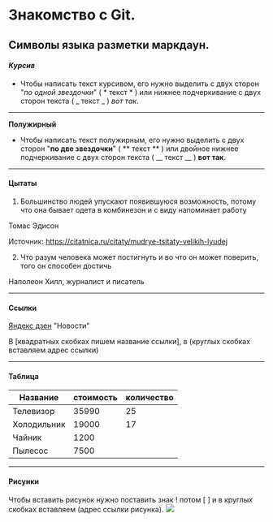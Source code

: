 # Знакомство с Git.


## Символы языка разметки маркдаун.

#### *Курсив*

* Чтобы написать текст курсивом, его нужно выделить с двух сторон "*по одной звездочки*" ( * текст * ) или нижнее подчеркивание с двух сторон текста ( _ текст _ ) _вот так_.

---

**Полужирный**

* Чтобы написать текст полужирным, его нужно выделить с двух сторон "**по две звездочки**" ( ** текст ** ) или двойное нижнее подчеркивание с двух сторон текста ( __ текст __ ) __вот так__.

---

#### Цытаты

1. Большинство людей упускают появившуюся возможность, потому что она бывает одета в комбинезон и с виду напоминает работу

Томас Эдисон

Источник: https://citatnica.ru/citaty/mudrye-tsitaty-velikih-lyudej

2. Что разум человека может постигнуть и во что он может поверить, того он способен достичь

Наполеон Хилл, журналист и писатель 

---

#### Ссылки

[Яндекс дзен](https://yandex.ru/) 
"Новости"

В [квадратных скобках пишем название ссылки], в (круглых скобках вставляем адрес ссылки)

---

#### Таблица

Название   | стоимость  | количество
-----------|------------|-----------
Телевизор  |    35990   |    25
Холодильник|    19000   |    17
Чайник     |    1200    |
Пылесос    |    7500    |

---

#### Рисунки

Чтобы вставить рисунок нужно поставить знак ! потом [ ] и в круглых скобках вставляем (адрес ссылки рисунка).
![](https://coolsen.ru/wp-content/uploads/2021/11/5-20211129_164336.jpg)

